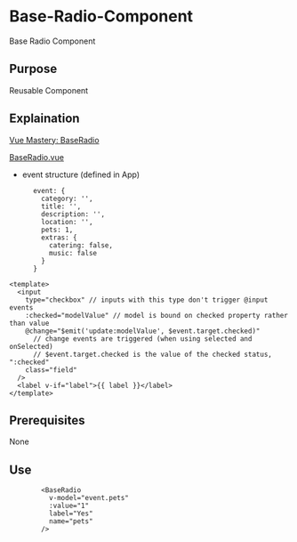 # Base-Radio-Component
Base Radio Component

## Purpose
Reusable Component

## Explaination
[Vue Mastery: BaseRadio](https://www.vuemastery.com/courses/vue3-forms/base-radio)

[BaseRadio.vue](./BaseRadio.vue)

- event structure (defined in App)
```
      event: {
        category: '',
        title: '',
        description: '',
        location: '',
        pets: 1,
        extras: {
          catering: false,
          music: false
        }
      }
```


```
<template>
  <input
    type="checkbox" // inputs with this type don't trigger @input events
    :checked="modelValue" // model is bound on checked property rather than value
    @change="$emit('update:modelValue', $event.target.checked)" 
      // change events are triggered (when using selected and onSelected)
      // $event.target.checked is the value of the checked status, ":checked"
    class="field"
  />
  <label v-if="label">{{ label }}</label>
</template>
```

## Prerequisites
None

## Use
```
        <BaseRadio
          v-model="event.pets"
          :value="1"
          label="Yes"
          name="pets"
        />
```
